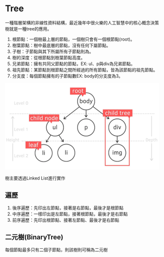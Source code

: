 # Tree

一種階層架構的非線性資料結構，最近幾年中很火樂的人工智慧中的核心概念決策樹就是一種tree的應用。

1. 根節點：一個樹最上層的節點，一個樹只會有一個根節點(root)。
2. 樹葉節點：樹中最底層的節點，沒有任何下屬節點。
3. 子樹：子節點與其下所屬所有子節點則為。
4. 樹的深度：從根節點到樹葉節點高度。
5. 兄弟節點：擁有共同父節點的節點，EX: ul、p與div為兄弟節點。
6. 祖先節點：某節點到根節點之間所經過的所有節點，皆為該節點的祖先節點。
7. 分支度：每個節點擁有的子節點數EX: body的分支度為3。

![tree](../assets/tree.png)

樹主要透過Linked List進行實作

## 遍歷

1. 後序遍歷：先印出左節點，接著是右節點，最後才是根節點
2. 中序遍歷：一樣印出是左節點，接著根節點，最後才是右節點
3. 前序遍歷：先印出根節點、接著左節點、最後才是右節點

## 二元樹(BinaryTree)

每個節點最多只有二個子節點，則該樹則可稱為二元樹



